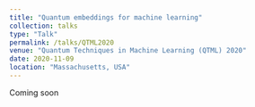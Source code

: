 ```yaml
---
title: "Quantum embeddings for machine learning"
collection: talks
type: "Talk"
permalink: /talks/QTML2020
venue: "Quantum Techniques in Machine Learning (QTML) 2020"
date: 2020-11-09
location: "Massachusetts, USA"
---
```

Coming soon
